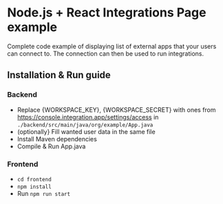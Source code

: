 # Node.js + React Integrations Page example

Complete code example of displaying list of external apps that your users can connect to. The connection can then be used to run integrations.

## Installation & Run guide

### Backend

- Replace {WORKSPACE_KEY}, {WORKSPACE_SECRET} with ones from https://console.integration.app/settings/access in `./backend/src/main/java/org/example/App.java`
- (optionally} Fill wanted user data in the same file
- Install Maven dependencies
- Compile & Run App.java

### Frontend
- `cd frontend`
- `npm install`
- Run `npm run start` 